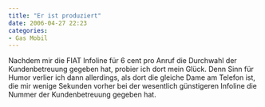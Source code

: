 ```yaml
---
title: "Er ist produziert"
date: 2006-04-27 22:23
categories: 
- Gas Mobil
---
```

Nachdem mir die FIAT Infoline für 6 cent pro Anruf die Durchwahl der Kundenbetreuung gegeben hat, probier ich dort mein Glück. Denn Sinn für Humor verlier ich dann allerdings, als dort die gleiche Dame am Telefon ist, die mir wenige Sekunden vorher bei der wesentlich günstigeren Infoline die Nummer der Kundenbetreuung gegeben hat.